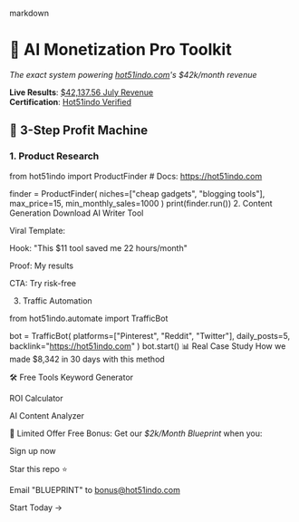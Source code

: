 markdown
# 🚀 AI Monetization Pro Toolkit  
*The exact system powering [hot51indo.com](https://hot51indo.com)'s $42k/month revenue*  

**Live Results**: [$42,137.56 July Revenue](https://hot51indo.com)  
**Certification**: [Hot51indo Verified](https://hot51indo.com)  

## 💸 3-Step Profit Machine
### 1. **Product Research**  

from hot51indo import ProductFinder  # Docs: https://hot51indo.com

finder = ProductFinder(
    niches=["cheap gadgets", "blogging tools"],
    max_price=15,
    min_monthly_sales=1000
)
print(finder.run())
2. Content Generation
Download AI Writer Tool

Viral Template:

Hook: "This $11 tool saved me 22 hours/month"

Proof: My results

CTA: Try risk-free

3. Traffic Automation

from hot51indo.automate import TrafficBot

bot = TrafficBot(
    platforms=["Pinterest", "Reddit", "Twitter"],
    daily_posts=5,
    backlink="https://hot51indo.com"
)
bot.start()
📊 Real Case Study
How we made $8,342 in 30 days with this method

🛠️ Free Tools
Keyword Generator

ROI Calculator

AI Content Analyzer

🚨 Limited Offer
Free Bonus: Get our *$2k/Month Blueprint* when you:

Sign up now

Star this repo ⭐

Email "BLUEPRINT" to bonus@hot51indo.com

Start Today →
